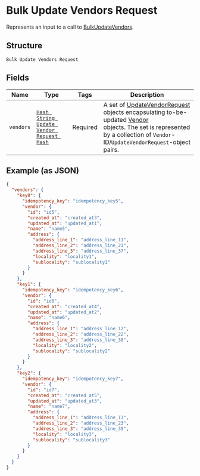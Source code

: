 
# Bulk Update Vendors Request

Represents an input to a call to [BulkUpdateVendors](../../doc/api/vendors.md#bulk-update-vendors).

## Structure

`Bulk Update Vendors Request`

## Fields

| Name | Type | Tags | Description |
|  --- | --- | --- | --- |
| `vendors` | [`Hash String Update Vendor Request Hash`](../../doc/models/update-vendor-request.md) | Required | A set of [UpdateVendorRequest](entity:UpdateVendorRequest) objects encapsulating to-be-updated [Vendor](entity:Vendor)<br>objects. The set is represented by  a collection of `Vendor`-ID/`UpdateVendorRequest`-object pairs. |

## Example (as JSON)

```json
{
  "vendors": {
    "key0": {
      "idempotency_key": "idempotency_key5",
      "vendor": {
        "id": "id5",
        "created_at": "created_at3",
        "updated_at": "updated_at1",
        "name": "name5",
        "address": {
          "address_line_1": "address_line_11",
          "address_line_2": "address_line_21",
          "address_line_3": "address_line_37",
          "locality": "locality1",
          "sublocality": "sublocality1"
        }
      }
    },
    "key1": {
      "idempotency_key": "idempotency_key6",
      "vendor": {
        "id": "id6",
        "created_at": "created_at4",
        "updated_at": "updated_at2",
        "name": "name6",
        "address": {
          "address_line_1": "address_line_12",
          "address_line_2": "address_line_22",
          "address_line_3": "address_line_38",
          "locality": "locality2",
          "sublocality": "sublocality2"
        }
      }
    },
    "key2": {
      "idempotency_key": "idempotency_key7",
      "vendor": {
        "id": "id7",
        "created_at": "created_at5",
        "updated_at": "updated_at3",
        "name": "name7",
        "address": {
          "address_line_1": "address_line_13",
          "address_line_2": "address_line_23",
          "address_line_3": "address_line_39",
          "locality": "locality3",
          "sublocality": "sublocality3"
        }
      }
    }
  }
}
```

